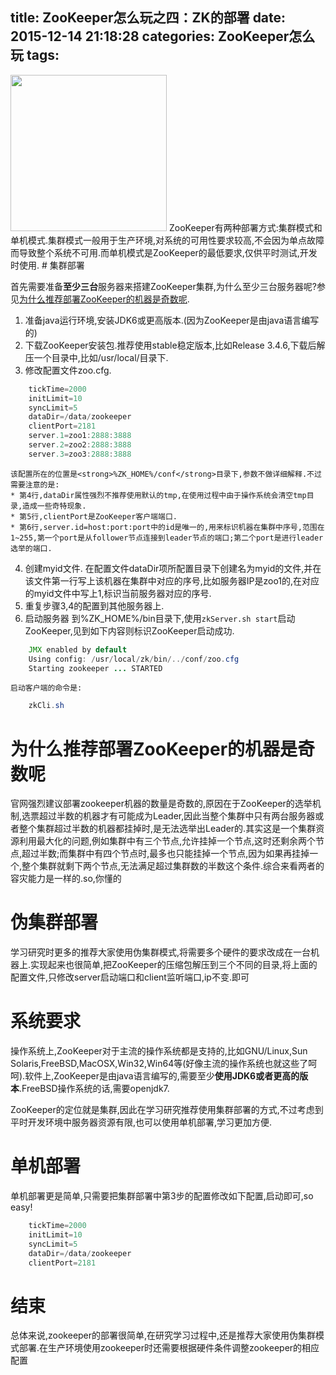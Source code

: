 title: ZooKeeper怎么玩之四：ZK的部署
date: 2015-12-14 21:18:28
categories: ZooKeeper怎么玩
tags:
---
<img src="/img/zk_install.png" width="250" height="250" class="img-topic" />
ZooKeeper有两种部署方式:集群模式和单机模式.集群模式一般用于生产环境,对系统的可用性要求较高,不会因为单点故障而导致整个系统不可用.而单机模式是ZooKeeper的最低要求,仅供平时测试,开发时使用.
<!--more-->
# 集群部署

首先需要准备<strong>至少三台</strong>服务器来搭建ZooKeeper集群,为什么至少三台服务器呢?参见[为什么推荐部署ZooKeeper的机器是奇数呢](#为什么推荐部署ZooKeeper的机器是奇数呢 "为什么").

1. 准备java运行环境,安装JDK6或更高版本.(因为ZooKeeper是由java语言编写的)
2. 下载ZooKeeper安装包.推荐使用stable稳定版本,比如Release 3.4.6,下载后解压一个目录中,比如/usr/local/目录下.
3. 修改配置文件zoo.cfg.
```java
	tickTime=2000
	initLimit=10
	syncLimit=5
	dataDir=/data/zookeeper
	clientPort=2181
	server.1=zoo1:2888:3888
	server.2=zoo2:2888:3888
	server.3=zoo3:2888:3888
```
	该配置所在的位置是<strong>%ZK_HOME%/conf</strong>目录下,参数不做详细解释.不过需要注意的是:
	* 第4行,dataDir属性强烈不推荐使用默认的tmp,在使用过程中由于操作系统会清空tmp目录,造成一些奇特现象.
	* 第5行,clientPort是ZooKeeper客户端端口.
	* 第6行,server.id=host:port:port中的id是唯一的,用来标识机器在集群中序号,范围在1~255,第一个port是从follower节点连接到leader节点的端口;第二个port是进行leader选举的端口.
4. 创建myid文件.
	在配置文件dataDir项所配置目录下创建名为myid的文件,并在该文件第一行写上该机器在集群中对应的序号,比如服务器IP是zoo1的,在对应的myid文件中写上1,标识当前服务器对应的序号.
5. 重复步骤3,4的配置到其他服务器上.
6. 启动服务器
	到%ZK_HOME%/bin目录下,使用```zkServer.sh start```启动ZooKeeper,见到如下内容则标识ZooKeeper启动成功.
```java
	JMX enabled by default
	Using config: /usr/local/zk/bin/../conf/zoo.cfg
	Starting zookeeper ... STARTED
```	

	启动客户端的命令是:
```java
	zkCli.sh
```		

# 为什么推荐部署ZooKeeper的机器是奇数呢

官网强烈建议部署zookeeper机器的数量是奇数的,原因在于ZooKeeper的选举机制,选票超过半数的机器才有可能成为Leader,因此当整个集群中只有两台服务器或者整个集群超过半数的机器都挂掉时,是无法选举出Leader的.其实这是一个集群资源利用最大化的问题,例如集群中有三个节点,允许挂掉一个节点,这时还剩余两个节点,超过半数;而集群中有四个节点时,最多也只能挂掉一个节点,因为如果再挂掉一个,整个集群就剩下两个节点,无法满足超过集群数的半数这个条件.综合来看两者的容灾能力是一样的.so,你懂的


# 伪集群部署

学习研究时更多的推荐大家使用伪集群模式,将需要多个硬件的要求改成在一台机器上.实现起来也很简单,把ZooKeeper的压缩包解压到三个不同的目录,将上面的配置文件,只修改server启动端口和client监听端口,ip不变.即可


# 系统要求

操作系统上,ZooKeeper对于主流的操作系统都是支持的,比如GNU/Linux,Sun Solaris,FreeBSD,MacOSX,Win32,Win64等(好像主流的操作系统也就这些了呵呵).软件上,ZooKeeper是由java语言编写的,需要至少<strong>使用JDK6或者更高的版本</strong>.FreeBSD操作系统的话,需要openjdk7.

ZooKeeper的定位就是集群,因此在学习研究推荐使用集群部署的方式,不过考虑到平时开发环境中服务器资源有限,也可以使用单机部署,学习更加方便.

# 单机部署

单机部署更是简单,只需要把集群部署中第3步的配置修改如下配置,启动即可,so easy!
```java
	tickTime=2000
	initLimit=10
	syncLimit=5
	dataDir=/data/zookeeper
	clientPort=2181
```	
# 结束

总体来说,zookeeper的部署很简单,在研究学习过程中,还是推荐大家使用伪集群模式部署.在生产环境使用zookeeper时还需要根据硬件条件调整zookeeper的相应配置


